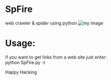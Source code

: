 # SpFire
web crawler &amp; spider using python
![my image](https://github.com/mohamed1lar/SpFire/blob/master/spfire.png)
# Usage:
if you want to get links from a web site just enter:<br/>
python SpFire.py -t <Your Target Host>

Happy Hacking
